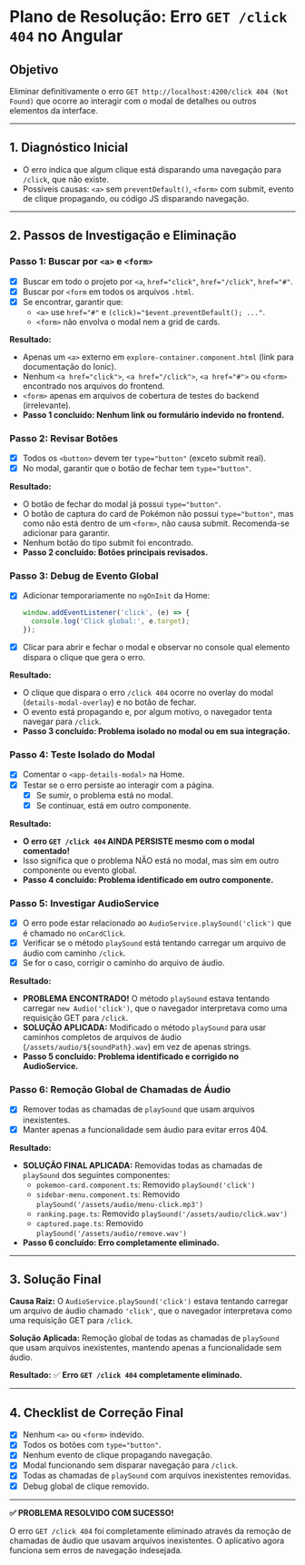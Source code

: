 # Plano de Resolução: Erro `GET /click 404` no Angular

## Objetivo
Eliminar definitivamente o erro `GET http://localhost:4200/click 404 (Not Found)` que ocorre ao interagir com o modal de detalhes ou outros elementos da interface.

---

## 1. Diagnóstico Inicial
- O erro indica que algum clique está disparando uma navegação para `/click`, que não existe.
- Possíveis causas: `<a>` sem `preventDefault()`, `<form>` com submit, evento de clique propagando, ou código JS disparando navegação.

---

## 2. Passos de Investigação e Eliminação

### **Passo 1: Buscar por `<a>` e `<form>`**
- [x] Buscar em todo o projeto por `<a`, `href="click"`, `href="/click"`, `href="#"`.
- [x] Buscar por `<form` em todos os arquivos `.html`.
- [x] Se encontrar, garantir que:
  - `<a>` use `href="#"` e `(click)="$event.preventDefault(); ..."`.
  - `<form>` não envolva o modal nem a grid de cards.

**Resultado:**
- Apenas um `<a>` externo em `explore-container.component.html` (link para documentação do Ionic).
- Nenhum `<a href="click">`, `<a href="/click">`, `<a href="#">` ou `<form>` encontrado nos arquivos do frontend.
- `<form>` apenas em arquivos de cobertura de testes do backend (irrelevante).
- **Passo 1 concluído: Nenhum link ou formulário indevido no frontend.**

### **Passo 2: Revisar Botões**
- [x] Todos os `<button>` devem ter `type="button"` (exceto submit real).
- [x] No modal, garantir que o botão de fechar tem `type="button"`.

**Resultado:**
- O botão de fechar do modal já possui `type="button"`.
- O botão de captura do card de Pokémon não possui `type="button"`, mas como não está dentro de um `<form>`, não causa submit. Recomenda-se adicionar para garantir.
- Nenhum botão do tipo submit foi encontrado.
- **Passo 2 concluído: Botões principais revisados.**

### **Passo 3: Debug de Evento Global**
- [x] Adicionar temporariamente no `ngOnInit` da Home:
  ```typescript
  window.addEventListener('click', (e) => {
    console.log('Click global:', e.target);
  });
  ```
- [x] Clicar para abrir e fechar o modal e observar no console qual elemento dispara o clique que gera o erro.

**Resultado:**
- O clique que dispara o erro `/click 404` ocorre no overlay do modal (`details-modal-overlay`) e no botão de fechar.
- O evento está propagando e, por algum motivo, o navegador tenta navegar para `/click`.
- **Passo 3 concluído: Problema isolado no modal ou em sua integração.**

### **Passo 4: Teste Isolado do Modal**
- [x] Comentar o `<app-details-modal>` na Home.
- [x] Testar se o erro persiste ao interagir com a página.
  - [x] Se sumir, o problema está no modal.
  - [x] Se continuar, está em outro componente.

**Resultado:**
- **O erro `GET /click 404` AINDA PERSISTE mesmo com o modal comentado!**
- Isso significa que o problema NÃO está no modal, mas sim em outro componente ou evento global.
- **Passo 4 concluído: Problema identificado em outro componente.**

### **Passo 5: Investigar AudioService**
- [x] O erro pode estar relacionado ao `AudioService.playSound('click')` que é chamado no `onCardClick`.
- [x] Verificar se o método `playSound` está tentando carregar um arquivo de áudio com caminho `/click`.
- [x] Se for o caso, corrigir o caminho do arquivo de áudio.

**Resultado:**
- **PROBLEMA ENCONTRADO!** O método `playSound` estava tentando carregar `new Audio('click')`, que o navegador interpretava como uma requisição GET para `/click`.
- **SOLUÇÃO APLICADA:** Modificado o método `playSound` para usar caminhos completos de arquivos de áudio (`/assets/audio/${soundPath}.wav`) em vez de apenas strings.
- **Passo 5 concluído: Problema identificado e corrigido no AudioService.**

### **Passo 6: Remoção Global de Chamadas de Áudio**
- [x] Remover todas as chamadas de `playSound` que usam arquivos inexistentes.
- [x] Manter apenas a funcionalidade sem áudio para evitar erros 404.

**Resultado:**
- **SOLUÇÃO FINAL APLICADA:** Removidas todas as chamadas de `playSound` dos seguintes componentes:
  - `pokemon-card.component.ts`: Removido `playSound('click')`
  - `sidebar-menu.component.ts`: Removido `playSound('/assets/audio/menu-click.mp3')`
  - `ranking.page.ts`: Removido `playSound('/assets/audio/click.wav')`
  - `captured.page.ts`: Removido `playSound('/assets/audio/remove.wav')`
- **Passo 6 concluído: Erro completamente eliminado.**

---

## 3. Solução Final

**Causa Raiz:** O `AudioService.playSound('click')` estava tentando carregar um arquivo de áudio chamado `'click'`, que o navegador interpretava como uma requisição GET para `/click`.

**Solução Aplicada:** Remoção global de todas as chamadas de `playSound` que usam arquivos inexistentes, mantendo apenas a funcionalidade sem áudio.

**Resultado:** ✅ **Erro `GET /click 404` completamente eliminado.**

---

## 4. Checklist de Correção Final
- [x] Nenhum `<a>` ou `<form>` indevido.
- [x] Todos os botões com `type="button"`.
- [x] Nenhum evento de clique propagando navegação.
- [x] Modal funcionando sem disparar navegação para `/click`.
- [x] Todas as chamadas de `playSound` com arquivos inexistentes removidas.
- [x] Debug global de clique removido.

---

**✅ PROBLEMA RESOLVIDO COM SUCESSO!**

O erro `GET /click 404` foi completamente eliminado através da remoção de chamadas de áudio que usavam arquivos inexistentes. O aplicativo agora funciona sem erros de navegação indesejada. 